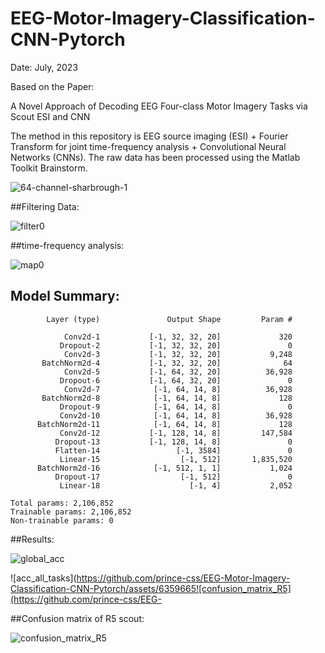 # EEG-Motor-Imagery-Classification-CNN-Pytorch

Date: July, 2023


Based on the Paper:

A Novel Approach of Decoding EEG Four-class Motor Imagery Tasks via Scout ESI and CNN

The method in this repository is EEG source imaging (ESI) + Fourier Transform for joint time-frequency analysis + Convolutional Neural Networks (CNNs). The raw data has been processed using the Matlab Toolkit Brainstorm. 


![64-channel-sharbrough-1](https://github.com/prince-css/EEG-Motor-Imagery-Classification-CNN-Pytorch/assets/63596657/da58e004-d073-41fa-86c9-9305b267682e)

##Filtering Data:


![filter0](https://github.com/prince-css/EEG-Motor-Imagery-Classification-CNN-Pytorch/assets/63596657/5bf1f281-217e-4e08-b283-bcf52e995ff3)

##time-frequency analysis:


![map0](https://github.com/prince-css/EEG-Motor-Imagery-Classification-CNN-Pytorch/assets/63596657/43591d57-5d24-41bc-bb20-f9d24dd7df9e)



## Model Summary:

```
        Layer (type)               Output Shape         Param #

            Conv2d-1           [-1, 32, 32, 20]             320
           Dropout-2           [-1, 32, 32, 20]               0
            Conv2d-3           [-1, 32, 32, 20]           9,248
       BatchNorm2d-4           [-1, 32, 32, 20]              64
            Conv2d-5           [-1, 64, 32, 20]          36,928
           Dropout-6           [-1, 64, 32, 20]               0
            Conv2d-7            [-1, 64, 14, 8]          36,928
       BatchNorm2d-8            [-1, 64, 14, 8]             128
           Dropout-9            [-1, 64, 14, 8]               0
           Conv2d-10            [-1, 64, 14, 8]          36,928
      BatchNorm2d-11            [-1, 64, 14, 8]             128
           Conv2d-12           [-1, 128, 14, 8]         147,584
          Dropout-13           [-1, 128, 14, 8]               0
          Flatten-14                 [-1, 3584]               0
           Linear-15                  [-1, 512]       1,835,520
      BatchNorm2d-16            [-1, 512, 1, 1]           1,024
          Dropout-17                  [-1, 512]               0
           Linear-18                    [-1, 4]           2,052
	   
Total params: 2,106,852
Trainable params: 2,106,852
Non-trainable params: 0
```

##Results:

![global_acc](https://github.com/prince-css/EEG-Motor-Imagery-Classification-CNN-Pytorch/assets/63596657/8218bf3e-f0a4-4e20-b057-94a834b78d47)



![acc_all_tasks](https://github.com/prince-css/EEG-Motor-Imagery-Classification-CNN-Pytorch/assets/6359665![confusion_matrix_R5](https://github.com/prince-css/EEG-


##Confusion matrix of R5 scout:


![confusion_matrix_R5](https://github.com/prince-css/EEG-Motor-Imagery-Classification-CNN-Pytorch/assets/63596657/f6b32301-1ec1-48df-9381-643046a05d99)

